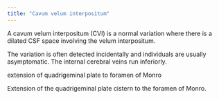 ```yaml
---
title: "Cavum velum interpositum"
---
```

A cavum velum interpositum (CVI) is a normal variation where there is a dilated CSF space involving the velum interpositum. 

The variation is often detected incidentally and individuals are usually asymptomatic. The internal cerebral veins run inferiorly.

extension of quadrigeminal plate to foramen of Monro

Extension of the quadrigeminal plate cistern to the foramen of Monro.

